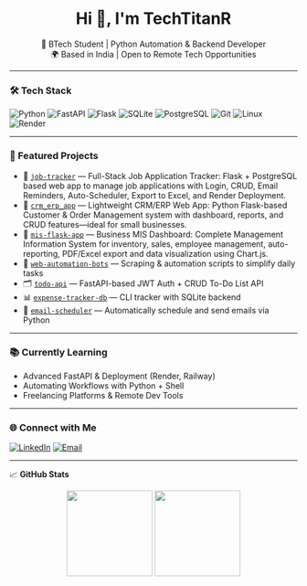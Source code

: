 <h1 align="center">Hi 👋, I'm TechTitanR</h1>
<p align="center">
  🚀 BTech Student | Python Automation & Backend Developer  
  <br/>
  🌍 Based in India | Open to Remote Tech Opportunities
</p>

---

### 🛠️ Tech Stack
![Python](https://img.shields.io/badge/-Python-333?logo=python&logoColor=yellow)
![FastAPI](https://img.shields.io/badge/-FastAPI-333?logo=fastapi&logoColor=white)
![Flask](https://img.shields.io/badge/-Flask-333?logo=flask&logoColor=white)
![SQLite](https://img.shields.io/badge/-SQLite-333?logo=sqlite&logoColor=white)
![PostgreSQL](https://img.shields.io/badge/-PostgreSQL-333?logo=postgresql&logoColor=white)
![Git](https://img.shields.io/badge/-Git-333?logo=git&logoColor=white)
![Linux](https://img.shields.io/badge/-Linux-333?logo=linux&logoColor=white)
![Render](https://img.shields.io/badge/-Render-333?logo=render&logoColor=white)

---

### 📌 Featured Projects
- 📝 [`job-tracker`](https://github.com/TechTitanR/job-tracker) — Full-Stack Job Application Tracker: Flask + PostgreSQL based web app to manage job applications with Login, CRUD, Email Reminders, Auto-Scheduler, Export to Excel, and Render Deployment.
- 🏢 [`crm_erp_app`](https://github.com/TechTitanR/crm_erp_project) — Lightweight CRM/ERP Web App: Python Flask-based Customer & Order Management system with dashboard, reports, and CRUD features—ideal for small businesses.
- 🏬 [`mis-flask-app`](https://github.com/TechTitanR/mis-flask-app) — Business MIS Dashboard: Complete Management Information System for inventory, sales, employee management, auto-reporting, PDF/Excel export and data visualization using Chart.js.
- 🔧 [`web-automation-bots`](https://github.com/TechTitanR/web-automation-bots) — Scraping & automation scripts to simplify daily tasks
- 🗂️ [`todo-api`](https://github.com/TechTitanR/todo-api) — FastAPI-based JWT Auth + CRUD To-Do List API
- 📊 [`expense-tracker-db`](https://github.com/TechTitanR/expense-tracker-db) — CLI tracker with SQLite backend
- 📨 [`email-scheduler`](https://github.com/TechTitanR/email-scheduler) — Automatically schedule and send emails via Python

---

### 📚 Currently Learning
- Advanced FastAPI & Deployment (Render, Railway)
- Automating Workflows with Python + Shell
- Freelancing Platforms & Remote Dev Tools

---

### 🌐 Connect with Me
[![LinkedIn](https://img.shields.io/badge/-LinkedIn-blue?logo=linkedin&style=flat)](https://www.linkedin.com/in/rishi-bakliwal-1a5851244/)
[![Email](https://img.shields.io/badge/-Email-red?logo=gmail&style=flat)](mailto:rishibakliwaljain@gmail.com)

---

📈 **GitHub Stats**

<p align="center">
  <img src="https://github-readme-stats.vercel.app/api?username=TechTitanR&show_icons=true&theme=gruvbox" height="150"/>
  <img src="https://github-readme-stats.vercel.app/api/top-langs/?username=TechTitanR&layout=compact&theme=gruvbox" height="150"/>
</p>
